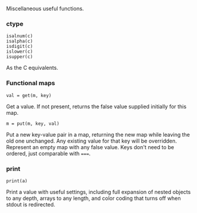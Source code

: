 Miscellaneous useful functions.

### ctype

```
isalnum(c)
isalpha(c)
isdigit(c)
islower(c)
isupper(c)
```

As the C equivalents.

### Functional maps

```
val = get(m, key)
```

Get a value. If not present, returns the false value supplied initially for this map.

```
m = put(m, key, val)
```

Put a new key-value pair in a map, returning the new map while leaving the old one unchanged. Any existing value for that key will be overridden. Represent an empty map with any false value. Keys don't need to be ordered, just comparable with ```===```.

### print

```
print(a)
```

Print a value with useful settings, including full expansion of nested objects to any depth, arrays to any length, and color coding that turns off when stdout is redirected.
